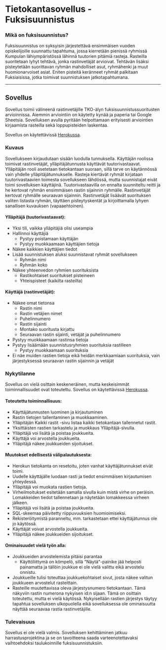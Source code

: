 Tietokantasovellus - Fuksisuunnistus
====================================

### Mikä on fuksisuunnistus?
Fuksisuunnistus on syksyisin järjestettävä ensimmäisen vuoden opiskelijoille suunnattu tapahtuma, jossa kierretään pienissä ryhmissä Kumpulan lähiympäristössä lähinnä tuutorien pitämiä rasteja. Rasteilla suoritetaan lyhyt tehtävä, jonka rastinvetäjät arvioivat. Tehtävän lisäksi pisteytetään suorittavan ryhmän mahdolliset asut, ryhmähenki ja muut huomionarvoiset asiat. Eniten pisteitä keränneet ryhmät palkitaan Fuksiaisissa, jotka toimivat suunnistuksen jatkotapahtumana. 

---
Sovellus
--------
Sovellus toimii välineenä rastinvetäjille TKO-älyn fuksisuunnistussuoritusten arvioinnissa. Aiemmin arviointiin on käytetty kynää ja paperia tai Google Sheetsia. Sovelluksen avulla pyritään helpottamaan erityisesti arviointien kirjaamista rasteilla sekä loppupisteiden laskentaa.

Sovellus on käytettävissä [Herokussa](https://fuksisuunnistus.herokuapp.com/).

### Kuvaus
Sovellukseen kirjaudutaan sisään luodulla tunnuksella. Käyttäjän roolissa toimivat rastinvetäjät, ylläpitäjätunnusta käyttävät tuutorivastaavat. Ylläpitäjän rooli asetetaan tietokantaan suoraan, sillä tarve on käytännössä vain yhdelle ylläpitäjätunnukselle. Rasteja kiertävät ryhmät kirjataan tuutorivastaavien toimesta sovellukseen lähdössä, mutta suunnistajat eivät toimi sovelluksen käyttäjinä. Tuutorivastaavilla on ennalta suunniteltu reitti ja he kertovat ryhmän ensimmäisen rastin sijainnin ryhmälle. Rastinvetäjät kertovat ryhmälle seuraavan sijainnin. Rastinvetäjät lisäävät suorituksen valiten listasta ryhmän, täyttäen pisteytyskentät ja kirjoittamalla lyhyen sanallisen kuvauksen (vapaaehtoinen).

#### Ylläpitäjä (tuutorivastaavat):
* Yksi tili, vaikka ylläpitäjiä olisi useampia
* Hallinnoi käyttäjiä
  * Pystyy poistamaan käyttäjän
  * Pystyy muokkaamaan käyttäjien tietoja
* Näkee kaikkien käyttäjien tiedot
* Lisää suunnistuksen aluksi suunnistavat ryhmät sovellukseen
  * Ryhmän nimi
  * Ryhmän koko
* Näkee yhteenvedon ryhmien suorituksista
  * Rastikohtaiset suoritukset pisteineen
  * Yhteispisteet (kaikilta rasteilta)

#### Käyttäjä (rastinvetäjät):
* Näkee omat tietonsa
  * Rastin nimi
  * Rastin vetäjien nimet
  * Puhelinnumero
  * Rastin sijainti
  * Montako suoritusta kirjattu
  * Seuraavan rastin sijainti, vetäjät ja puhelinnumero
* Pystyy muokkaamaan rastinsa tietoja
* Pystyy lisäämään suunnistusryhmien suorituksia rastilleen
  * Pystyy muokkaamaan suorituksia
* Ei näe muiden rastien tietoja eikä heidän merkkaamiaan suorituksia, vain järjestyksessä seuraavan rastin sijainnin ja vetäjät

### Nykytilanne
Sovellus on vielä osittain keskeneräinen, mutta keskeisimmät toiminnallisuudet ovat toteutettu. Sovellus on käytettävissä [Herokussa](https://fuksisuunnistus.herokuapp.com/).

#### Toteutettu toiminnallisuus:
* Käyttäjätunnusten luominen ja kirjautuminen
* Rastin tietojen tallentaminen ja muokkaaminen.
* Ylläpitäjän Kaikki rastit -sivu listaa kaikki tietokantaan tallennetut rastit.
* Yksittäisten rastien tarkastelu ja muokkaus Ylläpitäjä-sivulla.
* Ylläpitäjä voi lisätä ja poistaa joukkueita.
* Käyttäjä voi arvostella joukkueita.
* Ylläpitäjä näkee joukkueiden sijoitukset.

#### Muutokset edellisestä välipalautuksesta:
* Herokun tietokanta on resetoitu, joten vanhat käyttäjätunnukset eivät toimi.
* Uudelle käyttäjälle luodaan rasti ja tiedot ensimmäisen kirjautumisen yhteydessä.
* Ylläpitäjä voi muokata rastien tietoja.
* Virheilmoitukset esitetään samalla sivulla kuin mistä virhe on peräisin. Lomakkeiden tiedot tallennetaan ja näytetään lomakkeessa virheen jälkeen.
* Ylläpitäjä voi lisätä ja poistaa joukkueita.
* SQL-skeemaa päivitetty riippuvuuksien huomioimiseksi.
* Rekisteröitymistä paranneltu, mm. tarkastetaan ettei käyttäjätunnus ole jo käytössä.
* Käyttäjät voivat arvostella joukkueita.
* Ylläpitäjä näkee joukkueiden sijoitukset.

#### Ominaisuudet vielä työn alla:
* Joukkueiden arvostelemista pitäisi parantaa
  * Käyttöliittymä on kömpelö, sillä "Näytä"-painike jää helposti painamatta ja tällöin joukkue ei ole vielä valittu eikä arvostelu onnistu.
* Joukkueille tulisi toteuttaa joukkuekohtaiset sivut, josta näkee valitun joukkueen arvostelut rasteittain.
* Rasteille muutettavissa oleva järjestysnumero tietokantaan. Tämä näkyviin rastin numerona nykyisen id:n sijaan. Tämä on osittain toteutettu, mutta ei vielä käytössä. Nykyisellään rastien järjestys täytyy tapahtua sovelluksen ulkopuolella eikä sovelluksessa ole ominaisuutta näyttää seuraavaa rastia rastinvetäjille.

### Tulevaisuus
Sovellus ei ole vielä valmis. Sovelluksen kehittäminen jatkuu harrastusprojektina ja se on tavoitteena saada varteenotettavaksi vaihtoehdoksi taulukoinnille fuksisuunnistuksiin.